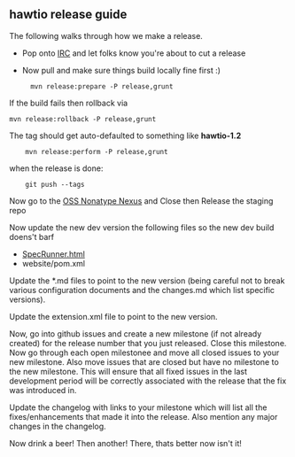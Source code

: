 ## hawtio release guide

The following walks through how we make a release.

* Pop onto [IRC](http://hawt.io/community/index.html) and let folks know you're about to cut a release
* Now pull and make sure things build locally fine first :)

		mvn release:prepare -P release,grunt

If the build fails then rollback via

    mvn release:rollback -P release,grunt

The tag should get auto-defaulted to something like **hawtio-1.2**

		mvn release:perform -P release,grunt

when the release is done:

		git push --tags

Now go to the [OSS Nonatype Nexus](https://oss.sonatype.org/index.html#stagingRepositories) and Close then Release the staging repo

Now update the new dev version the following files so the new dev build doens't barf

  * [SpecRunner.html](https://github.com/hawtio/hawtio/blob/master/hawtio-web/src/test/specs/SpecRunner.html#L88)
  * website/pom.xml

Update the *.md files to point to the new version (being careful not to break various configuration documents and the changes.md which list specific versions).

Update the extension.xml file to point to the new version.

Now, go into github issues and create a new milestone (if not already created) for the release number that you just released.  Close this milestone.  Now go through each open milestonee and move all closed issues to your new milestone.  Also move issues that are closed but have no milestone to the new milestone.  This will ensure that all fixed issues in the last development period will be correctly associated with the release that the fix was introduced in.

Update the changelog with links to your milestone which will list all the fixes/enhancements that made it into the release.  Also mention any major changes in the changelog.

Now drink a beer! Then another! There, thats better now isn't it!




